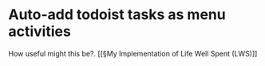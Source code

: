 # Auto-add todoist tasks as menu activities
How useful might this be?. [[§My Implementation of Life Well Spent (LWS)]]

<!-- #p1 -->

<!-- {BearID:D1983B03-8868-47D6-BC70-3D76A2361BDE-466-000000F42CEAA080} -->
